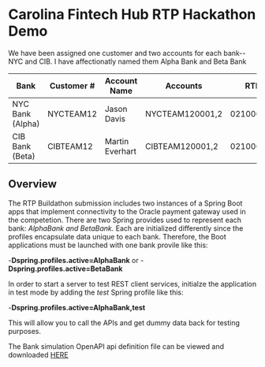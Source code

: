 # Carolina Fintech Hub RTP Hackathon Demo




We have been assigned one customer and two accounts for each bank--NYC and CIB. I have affectionatly named them
Alpha Bank and Beta Bank

|   Bank  | Customer # | Account Name | Accounts | RTN | 
| ------- | ---------- | ------------ | -------- | ---- |
| NYC Bank (Alpha) | NYCTEAM12 | Jason Davis | NYCTEAM120001,2 |  021000018 |
| CIB Bank (Beta) | CIBTEAM12 | Martin Everhart | CIBTEAM120001,2 | 021000020 | 


## Overview
The RTP Buildathon submission includes two instances of a Spring Boot apps that implement connectivity
to the Oracle payment gateway used in the competetion. There are two Spring provides used to represent 
each bank: *AlphaBank and BetaBank.*  Each are initialized differently since the profiles encapsulate
data unique to each bank. Therefore, the Boot applications must be launched with one bank provile like this:

-**Dspring.profiles.active=AlphaBank** or
-**Dspring.profiles.active=BetaBank**

In order to start a server to test REST client services, initialze the application in test mode by adding the 
 *test* Spring profile like this:

-**Dspring.profiles.active=AlphaBank,test**

This will allow you to call the APIs and get dummy data back for testing purposes.

The Bank simulation OpenAPI api definition file can be viewed and downloaded [HERE](https://app.swaggerhub.com/apis/ZelleCloud/RTP_Buildathon/1.0.0)




